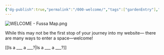 ```yaml
---
{"dg-publish":true,"permalink":"/000-welcome/","tags":["gardenEntry"],"updated":"2025-05-07T14:42:44.646+08:00"}
---
```


![WELCOME - Fussa Map.png](/img/user/WELCOME%20-%20Fussa%20Map.png)

While this may not be the first stop of your journey into my website— there are many ways to enter a space—welcome!


[[Is a ___ a ___?\|Is a ___ a ___?]]